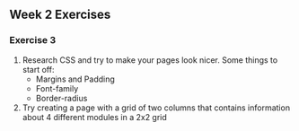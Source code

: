 ## Week 2 Exercises

### Exercise 3
1. Research CSS and try to make your pages look nicer. Some things to start off:
	* Margins and Padding
	* Font-family
	* Border-radius
2. Try creating a page with a grid of two columns that contains information about 4 different modules in a 2x2 grid
